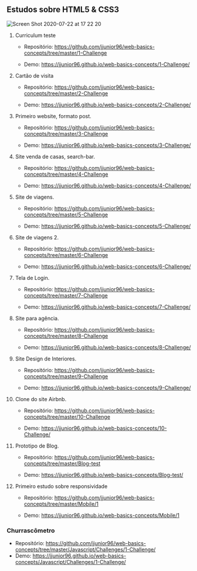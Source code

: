 ## Estudos sobre HTML5 & CSS3

![Screen Shot 2020-07-22 at 17 22 20](https://user-images.githubusercontent.com/30422190/88224864-fdb93200-cc3f-11ea-90a0-6e44fcc26a0d.png)

1. Curriculum teste

   - Repositório: https://github.com/jjunior96/web-basics-concepts/tree/master/1-Challenge

   - Demo: https://jjunior96.github.io/web-basics-concepts/1-Challenge/

2. Cartão de visita

   - Repositório: https://github.com/jjunior96/web-basics-concepts/tree/master/2-Challenge

   - Demo: https://jjunior96.github.io/web-basics-concepts/2-Challenge/

3) Primeiro website, formato post.

   - Repositório: https://github.com/jjunior96/web-basics-concepts/tree/master/3-Challenge

   - Demo: https://jjunior96.github.io/web-basics-concepts/3-Challenge/

4) Site venda de casas, search-bar.

   - Repositório: https://github.com/jjunior96/web-basics-concepts/tree/master/4-Challenge

   - Demo: https://jjunior96.github.io/web-basics-concepts/4-Challenge/

5) Site de viagens.

   - Repositório: https://github.com/jjunior96/web-basics-concepts/tree/master/5-Challenge

   - Demo: https://jjunior96.github.io/web-basics-concepts/5-Challenge/

6) Site de viagens 2.

   - Repositório: https://github.com/jjunior96/web-basics-concepts/tree/master/6-Challenge

   - Demo: https://jjunior96.github.io/web-basics-concepts/6-Challenge/

7) Tela de Login.

   - Repositório: https://github.com/jjunior96/web-basics-concepts/tree/master/7-Challenge

   - Demo: https://jjunior96.github.io/web-basics-concepts/7-Challenge/

8) Site para agência.

   - Repositório: https://github.com/jjunior96/web-basics-concepts/tree/master/8-Challenge

   - Demo: https://jjunior96.github.io/web-basics-concepts/8-Challenge/

9) Site Design de Interiores.

   - Repositório: https://github.com/jjunior96/web-basics-concepts/tree/master/9-Challenge

   - Demo: https://jjunior96.github.io/web-basics-concepts/9-Challenge/

10) Clone do site Airbnb.

    - Repositório: https://github.com/jjunior96/web-basics-concepts/tree/master/10-Challenge
    
    - Demo: https://jjunior96.github.io/web-basics-concepts/10-Challenge/

11) Prototipo de Blog.

    - Repositório: https://github.com/jjunior96/web-basics-concepts/tree/master/Blog-test
    
    - Demo: https://jjunior96.github.io/web-basics-concepts/Blog-test/

12) Primeiro estudo sobre responsividade

    - Repositório: https://github.com/jjunior96/web-basics-concepts/tree/master/Mobile/1
    
    - Demo: https://jjunior96.github.io/web-basics-concepts/Mobile/1

### Churrascômetro

  - Repositório: https://github.com/jjunior96/web-basics-concepts/tree/master/Javascript/Challenges/1-Challenge/
  - Demo: https://jjunior96.github.io/web-basics-concepts/Javascript/Challenges/1-Challenge/

